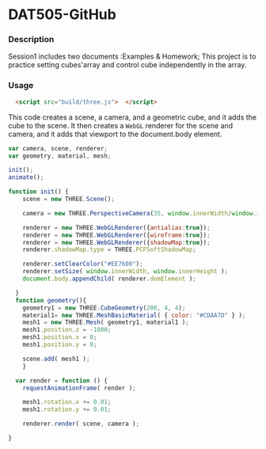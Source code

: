 # DAT505-GitHub
### Description ###
Session1 includes two documents :Examples & Homework;
This project is to practice setting cubes'array and control cube independently in the array.

### Usage ###
```html
  <script src="build/three.js">  </script>
```
This code creates a scene, a camera, and a geometric cube, and it adds the cube to the scene. It then creates a `WebGL` renderer for the scene and camera, and it adds that viewport to the document.body element.

```javascript
var camera, scene, renderer;
var geometry, material, mesh;

init();
animate();

function init() {
    scene = new THREE.Scene();

    camera = new THREE.PerspectiveCamera(35, window.innerWidth/window.innerHeight, 300, 10000 );

    renderer = new THREE.WebGLRenderer({antialias:true});
    renderer = new THREE.WebGLRenderer({wireframe:true});
    renderer = new THREE.WebGLRenderer({shadowMap:true});
    renderer.shadowMap.type = THREE.PCFSoftShadowMap;

    renderer.setClearColor("#EE7600");
    renderer.setSize( window.innerWidth, window.innerHeight );
    document.body.appendChild( renderer.domElement );

  }
  function geometry(){
    geometry1 = new THREE.CubeGeometry(200, 4, 4);
    material1= new THREE.MeshBasicMaterial( { color: "#CDAA7D" } );
    mesh1 = new THREE.Mesh( geometry1, material1 );
    mesh1.position.z = -1000;
    mesh1.position.x = 0;
    mesh1.position.y = 0;

    scene.add( mesh1 );
    }

  var render = function () {
    requestAnimationFrame( render );

    mesh1.rotation.x += 0.01;
    mesh1.rotation.y += 0.01;

	renderer.render( scene, camera );

}
```
